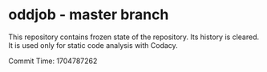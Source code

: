 # oddjob - master branch

This repository contains frozen state of the repository.
Its history is cleared. It is used only for static code
analysis with Codacy.

Commit Time: 1704787262
